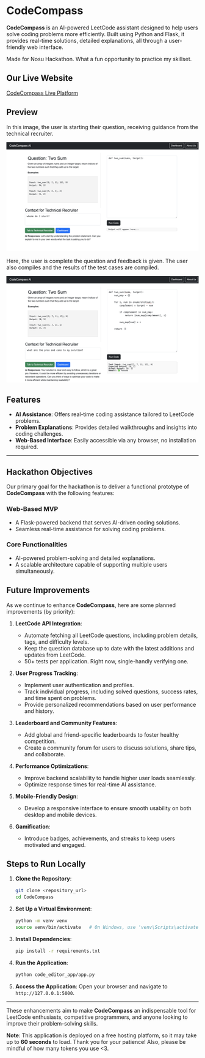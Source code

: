 # CodeCompass

**CodeCompass** is an AI-powered LeetCode assistant designed to help users solve coding problems more efficiently. Built using Python and Flask, it provides real-time solutions, detailed explanations, all through a user-friendly web interface. 

Made for Nosu Hackathon. What a fun opportunity to practice my skillset.

## Our Live Website

[CodeCompass Live Platform](https://codecompass-17r4.onrender.com)

## Preview

In this image, the user is starting their question, receiving guidance from the technical recruiter.

![Starting Question](images/starting-question.png)

Here, the user is complete the question and feedback is given. The user also compiles and
the results of the test cases are compiled.

![Completing Question](images/completed-question.png)

## Features

- **AI Assistance**: Offers real-time coding assistance tailored to LeetCode problems.
- **Problem Explanations**: Provides detailed walkthroughs and insights into coding challenges.
- **Web-Based Interface**: Easily accessible via any browser, no installation required.

---

## Hackathon Objectives

Our primary goal for the hackathon is to deliver a functional prototype of **CodeCompass** with the following features:

### Web-Based MVP

- A Flask-powered backend that serves AI-driven coding solutions.
- Seamless real-time assistance for solving coding problems.

### Core Functionalities

- AI-powered problem-solving and detailed explanations.
- A scalable architecture capable of supporting multiple users simultaneously.


## Future Improvements

As we continue to enhance **CodeCompass**, here are some planned improvements (by priority):

1. **LeetCode API Integration**:
   - Automate fetching all LeetCode questions, including problem details, tags, and difficulty levels.
   - Keep the question database up to date with the latest additions and updates from LeetCode.
   - 50+ tests per application. Right now, single-handly verifying one.

2. **User Progress Tracking**:
   - Implement user authentication and profiles.
   - Track individual progress, including solved questions, success rates, and time spent on problems.
   - Provide personalized recommendations based on user performance and history.

3. **Leaderboard and Community Features**:
   - Add global and friend-specific leaderboards to foster healthy competition.
   - Create a community forum for users to discuss solutions, share tips, and collaborate.

4. **Performance Optimizations**:
   - Improve backend scalability to handle higher user loads seamlessly.
   - Optimize response times for real-time AI assistance.

5. **Mobile-Friendly Design**:
   - Develop a responsive interface to ensure smooth usability on both desktop and mobile devices.

6. **Gamification**:
   - Introduce badges, achievements, and streaks to keep users motivated and engaged.

## Steps to Run Locally

1. **Clone the Repository**:
   ```bash
   git clone <repository_url>
   cd CodeCompass
   ```

2. **Set Up a Virtual Environment**:
   ```bash
   python -m venv venv
   source venv/bin/activate   # On Windows, use 'venv\Scripts\activate'
   ```

3. **Install Dependencies**:
   ```bash
   pip install -r requirements.txt
   ```

4. **Run the Application**:
   ```bash
   python code_editor_app/app.py
   ```

5. **Access the Application**:
   Open your browser and navigate to `http://127.0.0.1:5000`.

---

These enhancements aim to make **CodeCompass** an indispensable tool for LeetCode enthusiasts, competitive programmers, and anyone looking to improve their problem-solving skills.

**Note**: This application is deployed on a free hosting platform, so it may take up to **60 seconds** to load. Thank you for your patience! Also, please be mindful of how many tokens you use <3.
